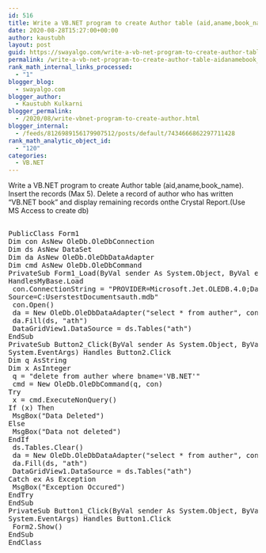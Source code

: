 ```yaml
---
id: 516
title: Write a VB.NET program to create Author table (aid,aname,book_name). Insert the records (Max 5). Delete a record of author who has written “VB.NET book” and display remaining records onthe Crystal Report.(Use MS Access to create db)
date: 2020-08-28T15:27:00+00:00
author: kaustubh
layout: post
guid: https://swayalgo.com/write-a-vb-net-program-to-create-author-table-aidanamebook_name-insert-the-records-max-5-delete-a-record-of-author-who-has-written-vb-net-book-and-display-remaining-records-o/
permalink: /write-a-vb-net-program-to-create-author-table-aidanamebook_name-insert-the-records-max-5-delete-a-record-of-author-who-has-written-vb-net-book-and-display-remaining-records-o/
rank_math_internal_links_processed:
  - "1"
blogger_blog:
  - swayalgo.com
blogger_author:
  - Kaustubh Kulkarni
blogger_permalink:
  - /2020/08/write-vbnet-program-to-create-author.html
blogger_internal:
  - /feeds/8126989156179907512/posts/default/7434666862297711428
rank_math_analytic_object_id:
  - "120"
categories:
  - VB.NET
---
```

Write a VB.NET program to create Author table (aid,aname,book_name). Insert the records (Max 5). Delete a record of author who has written “VB.NET book” and display remaining records onthe Crystal Report.(Use MS Access to create db) 

<pre><br />PublicClass Form1<br />Dim con AsNew OleDb.OleDbConnection<br />Dim ds AsNew DataSet<br />Dim da AsNew OleDb.OleDbDataAdapter<br />Dim cmd AsNew OleDb.OleDbCommand<br />PrivateSub Form1_Load(ByVal sender As System.Object, ByVal e As System.EventArgs)<br />HandlesMyBase.Load<br /> con.ConnectionString = "PROVIDER=Microsoft.Jet.OLEDB.4.0;Data<br />Source=C:UserstestDocumentsauth.mdb"<br /> con.Open()<br /> da = New OleDb.OleDbDataAdapter("select * from auther", con)<br /> da.Fill(ds, "ath")<br /> DataGridView1.DataSource = ds.Tables("ath")<br />EndSub<br />PrivateSub Button2_Click(ByVal sender As System.Object, ByVal e As<br />System.EventArgs) Handles Button2.Click<br />Dim q AsString<br />Dim x AsInteger<br /> q = "delete from auther where bname='VB.NET'"<br /> cmd = New OleDb.OleDbCommand(q, con)<br />Try<br /> x = cmd.ExecuteNonQuery()<br />If (x) Then<br /> MsgBox("Data Deleted")<br />Else<br /> MsgBox("Data not deleted")<br />EndIf<br /> ds.Tables.Clear()<br /> da = New OleDb.OleDbDataAdapter("select * from auther", con)<br /> da.Fill(ds, "ath")<br /> DataGridView1.DataSource = ds.Tables("ath")<br />Catch ex As Exception<br /> MsgBox("Exception Occured")<br />EndTry<br />EndSub<br />PrivateSub Button1_Click(ByVal sender As System.Object, ByVal e As<br />System.EventArgs) Handles Button1.Click<br /> Form2.Show()<br />EndSub<br />EndClass<br /><br /></pre>